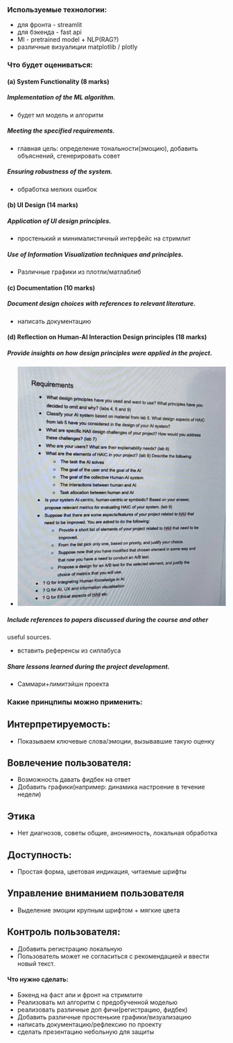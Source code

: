 ### Используемые технологии:
- для фронта - streamlit
- для бэкенда - fast api
- Ml - pretrained model + NLP(RAG?)
- различные визуалиции matplotlib / plotly

### Что будет оцениваться:
#### (a) System Functionality (8 marks)
##### Implementation of the ML algorithm.
- будет мл модель и алгоритм 
##### Meeting the specified requirements.
- главная цель: определение тональности(эмоцию), добавить объяснений, сгенерировать совет
##### Ensuring robustness of the system.
- обработка мелких ошибок

#### (b) UI Design (14 marks)
##### Application of UI design principles.
- простенький и минималистичный интерфейс на стримлит
##### Use of Information Visualization techniques and principles.
- Различные графики из плотли/матлаблиб

#### (c) Documentation (10 marks)
##### Document design choices with references to relevant literature.
- написать документацию 

#### (d) Reflection on Human-AI Interaction Design principles (18 marks)
##### Provide insights on how design principles were applied in the project.
- ![alt text](image.png)
##### Include references to papers discussed during the course and other
useful sources.
- вставить референсы из силлабуса 
##### Share lessons learned during the project development.
- Саммари+лимитэйшн проекта 

### Какие принцпипы можно применить: 

## Интерпретируемость:
- Показываем ключевые слова/эмоции, вызывавшие такую оценку
## Вовлечение пользователя:
- Возможность давать фидбек на ответ
- Добавить графики(например: динамика настроение в течение недели)
## Этика
- Нет диагнозов, советы общие, анонимность, локальная обработка
## Доступность:	
- Простая форма, цветовая индикация, читаемые шрифты
## Управление вниманием пользователя
- Выделение эмоции крупным шрифтом + мягкие цвета
## Контроль пользователя:
- Добавить регистрацию локальную 
- Пользователь может не согласиться с рекомендацией и ввести новый текст.

#### Что нужно сделать:
- Бэкенд на фаст апи и фронт на стримлите
- Реализовать мл алгоритм с предобученной моделью
- реализовать различные доп фичи(регистрацию, фидбек)
- Добавить различные простенькие графики/визуализацию
- написать документацию/рефлексию по проекту
- сделать презентацию небольную для защиты 

